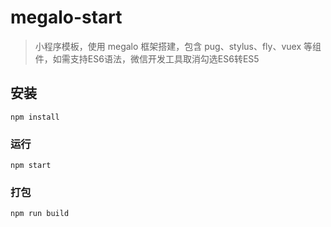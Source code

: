 # megalo-start

> 小程序模板，使用 megalo 框架搭建，包含 pug、stylus、fly、vuex 等组件，如需支持ES6语法，微信开发工具取消勾选ES6转ES5

## 安装
```
npm install
```

### 运行
```
npm start
```

### 打包
```
npm run build
```

